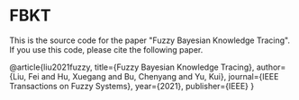 # FBKT

This is the source code for the paper "Fuzzy Bayesian Knowledge Tracing".
If you use this code, please cite the following paper.

@article{liu2021fuzzy,
  title={Fuzzy Bayesian Knowledge Tracing},
  author={Liu, Fei and Hu, Xuegang and Bu, Chenyang and Yu, Kui},
  journal={IEEE Transactions on Fuzzy Systems},
  year={2021},
  publisher={IEEE}
}
